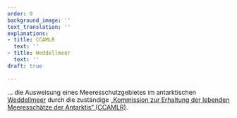 ```yaml
---
order: 0
background_image: ''
text_translation: ''
explanations:
- title: CCAMLR
  text: ''
- title: Weddellmeer
  text: ''
draft: true

---
```

… die Ausweisung eines Meeresschutz­gebietes im antarktischen [Weddellmeer](# "Weddellmeer") durch die zuständige [„Kommission zur Erhaltung der lebenden Meeresschätze der Antarktis“ (CCAMLR)](# "CCAMLR").
